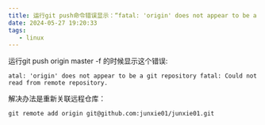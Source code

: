 ```yaml
---
title: 运行git push命令错误显示：“fatal: 'origin' does not appear to be a git repository”
date: 2024-05-27 19:20:33
tags:
   - linux
---
```

运行git push origin master -f 的时候显示这个错误:
```
atal: 'origin' does not appear to be a git repository fatal: Could not read from remote repository.
```
解决办法是重新关联远程仓库：
```
git remote add origin git@github.com:junxie01/junxie01.git
```
